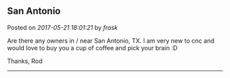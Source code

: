 ## San Antonio
Posted on *2017-05-21 18:01:21* by *frask*

Are there any owners in / near San Antonio, TX. I am very new to cnc and would love to buy you a cup of coffee and pick your brain :D

Thanks, 
Rod

---

